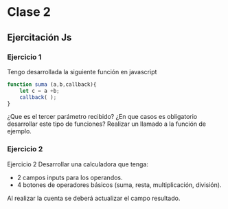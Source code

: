 # Clase 2

## Ejercitación Js

### Ejercicio 1

Tengo desarrollada la siguiente función en javascript

```js
function suma (a,b,callback){
    let c = a +b;
    callback( );
}
```

¿Que es el tercer parámetro recibido?
¿En que casos es obligatorio desarrollar este tipo de funciones?
Realizar un llamado a la función de ejemplo.

### Ejercicio 2

Ejercicio 2
Desarrollar una calculadora que tenga:

- 2 campos inputs para los operandos.
- 4 botones de operadores básicos (suma, resta, multiplicación, división).

Al realizar la cuenta se deberá actualizar el campo resultado.

